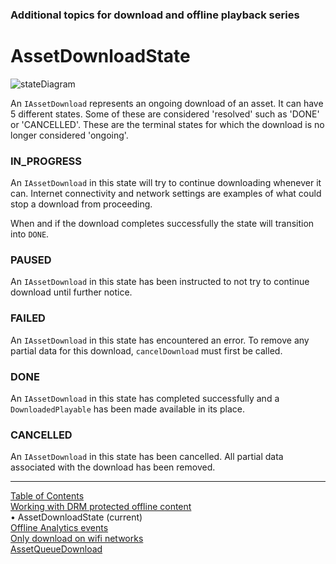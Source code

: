 <!--
SPDX-FileCopyrightText: 2024 Red Bee Media Ltd <https://www.redbeemedia.com/>

SPDX-License-Identifier: MIT
-->

### Additional topics for download and offline playback series
# AssetDownloadState
![stateDiagram](../images/AssetDownloadState_diagram.png "IAssetDownload
state diagram")

An `IAssetDownload` represents an ongoing download of an asset. It can have 5 different states.
Some of these are considered 'resolved' such as 'DONE' or 'CANCELLED'. These are the terminal
states for which the download is no longer considered 'ongoing'.

### IN_PROGRESS
An `IAssetDownload` in this state will try to continue downloading whenever it can. Internet
connectivity and network settings are examples of what could stop a download from proceeding.

When and if the download completes successfully the state will transition into `DONE`.

### PAUSED
An `IAssetDownload` in this state has been instructed to not try to continue download until
further notice.

### FAILED
An `IAssetDownload` in this state has encountered an error. To remove any partial data for this
download, `cancelDownload` must first be called.

### DONE
An `IAssetDownload` in this state has completed successfully and a `DownloadedPlayable` has been
made available in its place.

### CANCELLED
An `IAssetDownload` in this state has been cancelled. All partial data associated with the download
has been removed.


___
[Table of Contents](../index.md)<br/>
[Working with DRM protected offline content](download_drm_management.md)<br/>
&bull; AssetDownloadState (current)<br/>
[Offline Analytics events](offline_analytics.md)<br/>
[Only download on wifi networks](set_download_requirements.md)<br/>
[AssetQueueDownload](asset_queue_download.md)<br/>
